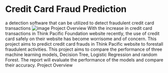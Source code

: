 # Credit Card Fraud Prediction
a detection software that can be utilized to detect fraudulent credit card transactions
![image](https://github.com/user-attachments/assets/a742f9a7-614f-47f6-80fe-43e6d9ea80a2)
Project Overview
With the increase in credit card transactions in Think Pacific Foundation website recently, the use of credit card safely on their website has become worrisome and of concern.  This project aims to predict credit card frauds in Think Pacific website to forestall fraudulent activities. This project aims to compare the performance of three machine learning models, Decision Tree, Logistic Regression and random Forest. The report will evaluate the performance of the models and compare their accuracy.
Project Overview
